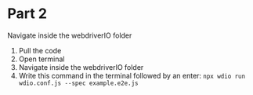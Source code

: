 # Part 2
Navigate inside the webdriverIO folder

 1. Pull the code
 2. Open terminal
 3. Navigate inside the webdriverIO folder
 4. Write this command in the terminal followed by an enter: `npx wdio run wdio.conf.js --spec example.e2e.js`
